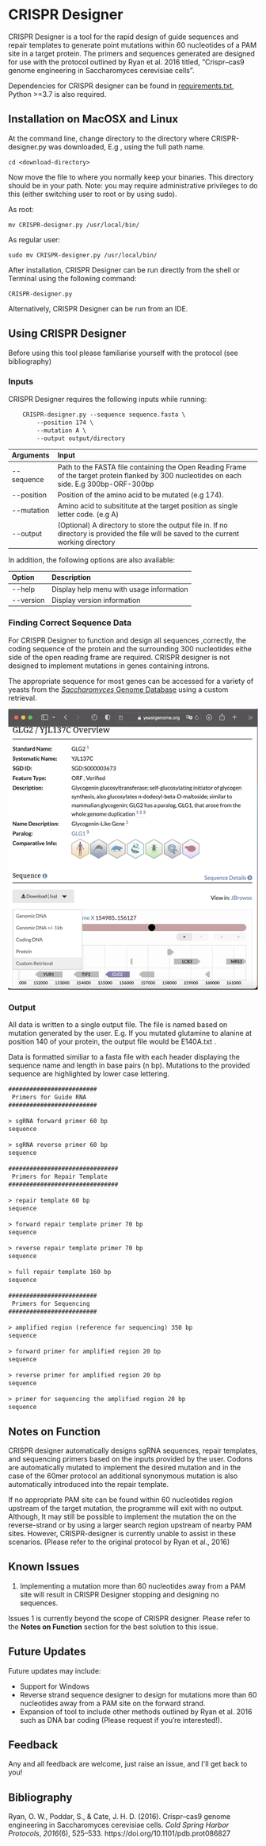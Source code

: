 # CRISPR Designer
CRISPR Designer is a tool for the rapid design of guide sequences and repair templates to generate point mutations within 60 nucleotides of a PAM site in a target protein.  The primers and sequences generated are designed for use with the protocol outlined by Ryan et al. 2016 titled, “Crispr–cas9 genome engineering in Saccharomyces cerevisiae cells”.

Dependencies for CRISPR designer can be found in [requirements.txt](https://github.com/Orpowell/CRISPR-Designer/requirements.txt), Python >=3.7 is also required.

## Installation on MacOSX and Linux
At the command line, change directory to the directory where CRISPR-designer.py was downloaded, E.g , using the full path name.

	cd <download-directory>

Now move the file to where you normally keep your binaries. This directory should be in your path. Note: you may require administrative privileges to do this (either switching user to root or by using sudo).

As root:

	mv CRISPR-designer.py /usr/local/bin/

As regular user:

	sudo mv CRISPR-designer.py /usr/local/bin/

After installation, CRISPR Designer can be run directly from the shell or Terminal using the following command:

	CRISPR-designer.py

Alternatively, CRISPR Designer can be run from an IDE.

## Using CRISPR Designer
Before using this tool please familiarise yourself with the protocol (see bibliography)
### Inputs
CRISPR Designer requires the following inputs while running:

		CRISPR-designer.py --sequence sequence.fasta \
			--position 174 \
			--mutation A \
			--output output/directory

| Arguments           | Input |
| :---------------------------- | :-----|
| --sequence | Path to the FASTA file containing the Open Reading Frame of the target protein flanked by 300 nucleotides on each side. E.g 300bp-ORF-300bp |
| --position | Position of the amino acid to be mutated (e.g 174).
| --mutation | Amino acid to subsititute at the target position as single letter code. (e.g A)
| --output | (Optional) A directory to store the output file in. If no directory is provided the file will be saved to the current working directory |

In addition, the following options are also available:

| Option | Description |
|:--------- | :-----------|
| --help | Display help menu with usage information |
| --version | Display version information |

### Finding Correct Sequence Data

For CRISPR Designer to function and design all sequences ,correctly, the coding sequence of the protein and the surrounding 300 nucleotides eithe side of the open reading frame are required.
CRISPR designer is not designed to implement mutations in genes containing introns.

The appropriate sequence for most genes can be accessed for a variety of yeasts from the [*Saccharomyces* Genome Database](https://www.yeastgenome.org) using a custom retrieval.

![](images/sgd.png)

### Output
All data is written to a single output file. The file is named based on mutation generated by the user. E.g. If you mutated glutamine to alanine at position 140 of your protein, the output file would be E140A.txt .

Data is formatted similiar to a fasta file with each header displaying the sequence name and length in base pairs (n bp). Mutations to the provided sequence are highlighted by lower case lettering. 

    #########################
     Primers for Guide RNA 
    #########################
    
    > sgRNA forward primer 60 bp
    sequence
    
    > sgRNA reverse primer 60 bp
    sequence
    
    ###############################
     Primers for Repair Template 
    ###############################
    
    > repair template 60 bp
    sequence
    
    > forward repair template primer 70 bp
    sequence
    
    > reverse repair template primer 70 bp
    sequence
    
    > full repair template 160 bp
    sequence
    
    #########################
     Primers for Sequencing 
    #########################
    
    > amplified region (reference for sequencing) 350 bp
    sequence 
    
    > forward primer for amplified region 20 bp
    sequence 
    
    > reverse primer for amplified region 20 bp
    sequence 
    
    > primer for sequencing the amplified region 20 bp
    sequence 




## Notes on Function
CRISPR designer  automatically designs sgRNA sequences, repair templates, and sequencing primers based on the inputs provided by the user.  Codons are automatically mutated to implement the desired mutation and in the case of the 60mer protocol an additional synonymous mutation is also automatically introduced into the repair template.

If no appropriate PAM site can be found within 60 nucleotides region upstream of the target mutation, the programme will exit with no output. Although, It may still be possible to implement the mutation the on the reverse-strand or by using a larger search region upstream of nearby PAM sites. However, CRISPR-designer is currently unable to assist in these scenarios. (Please refer to the original protocol by Ryan et al., 2016) 

## Known Issues

1. Implementing a mutation more than 60 nucleotides away from a PAM site will result in CRISPR Designer stopping and designing no sequences.

Issues 1 is currently beyond the scope of CRISPR designer. Please refer to the **Notes on Function** section for the best solution to this issue.    

## Future Updates
Future updates may include:
- Support for Windows
- Reverse strand sequence designer to design for mutations more than 60 nucleotides away from a PAM site on the forward strand. 
- Expansion of tool to include other methods outlined by Ryan et al. 2016 such as DNA bar coding (Please request if you’re interested!).

## Feedback
Any and all feedback are welcome, just raise an issue, and I'll get back to you!

## Bibliography
<div class="csl-entry">Ryan, O. W., Poddar, S., &#38; Cate, J. H. D. (2016). Crispr–cas9 genome engineering in Saccharomyces cerevisiae cells. <i>Cold Spring Harbor Protocols</i>, <i>2016</i>(6), 525–533. https://doi.org/10.1101/pdb.prot086827</div>



